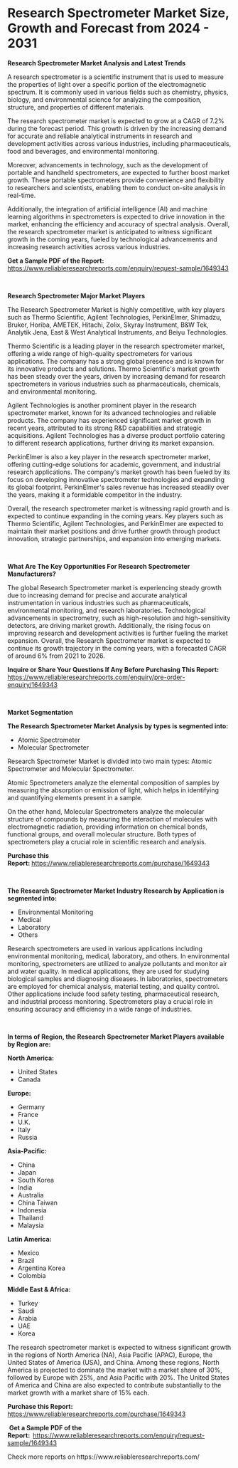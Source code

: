 <p><h1>Research Spectrometer Market Size, Growth and Forecast from 2024 - 2031</h1></p><p><strong>Research Spectrometer Market Analysis and Latest Trends</strong></p>
<p><p>A research spectrometer is a scientific instrument that is used to measure the properties of light over a specific portion of the electromagnetic spectrum. It is commonly used in various fields such as chemistry, physics, biology, and environmental science for analyzing the composition, structure, and properties of different materials.</p><p>The research spectrometer market is expected to grow at a CAGR of 7.2% during the forecast period. This growth is driven by the increasing demand for accurate and reliable analytical instruments in research and development activities across various industries, including pharmaceuticals, food and beverages, and environmental monitoring.</p><p>Moreover, advancements in technology, such as the development of portable and handheld spectrometers, are expected to further boost market growth. These portable spectrometers provide convenience and flexibility to researchers and scientists, enabling them to conduct on-site analysis in real-time.</p><p>Additionally, the integration of artificial intelligence (AI) and machine learning algorithms in spectrometers is expected to drive innovation in the market, enhancing the efficiency and accuracy of spectral analysis. Overall, the research spectrometer market is anticipated to witness significant growth in the coming years, fueled by technological advancements and increasing research activities across various industries.</p></p>
<p><strong>Get a Sample PDF of the Report:&nbsp;</strong> <a href="https://www.reliableresearchreports.com/enquiry/request-sample/1649343">https://www.reliableresearchreports.com/enquiry/request-sample/1649343</a></p>
<p>&nbsp;</p>
<p><strong>Research Spectrometer Major Market Players</strong></p>
<p><p>The Research Spectrometer Market is highly competitive, with key players such as Thermo Scientific, Agilent Technologies, PerkinElmer, Shimadzu, Bruker, Horiba, AMETEK, Hitachi, Zolix, Skyray Instrument, B&W Tek, Analytik Jena, East & West Analytical Instruments, and Beiyu Technologies. </p><p>Thermo Scientific is a leading player in the research spectrometer market, offering a wide range of high-quality spectrometers for various applications. The company has a strong global presence and is known for its innovative products and solutions. Thermo Scientific's market growth has been steady over the years, driven by increasing demand for research spectrometers in various industries such as pharmaceuticals, chemicals, and environmental monitoring.</p><p>Agilent Technologies is another prominent player in the research spectrometer market, known for its advanced technologies and reliable products. The company has experienced significant market growth in recent years, attributed to its strong R&D capabilities and strategic acquisitions. Agilent Technologies has a diverse product portfolio catering to different research applications, further driving its market expansion.</p><p>PerkinElmer is also a key player in the research spectrometer market, offering cutting-edge solutions for academic, government, and industrial research applications. The company's market growth has been fueled by its focus on developing innovative spectrometer technologies and expanding its global footprint. PerkinElmer's sales revenue has increased steadily over the years, making it a formidable competitor in the industry.</p><p>Overall, the research spectrometer market is witnessing rapid growth and is expected to continue expanding in the coming years. Key players such as Thermo Scientific, Agilent Technologies, and PerkinElmer are expected to maintain their market positions and drive further growth through product innovation, strategic partnerships, and expansion into emerging markets.</p></p>
<p>&nbsp;</p>
<p><strong>What Are The Key Opportunities For Research Spectrometer Manufacturers?</strong></p>
<p><p>The global Research Spectrometer market is experiencing steady growth due to increasing demand for precise and accurate analytical instrumentation in various industries such as pharmaceuticals, environmental monitoring, and research laboratories. Technological advancements in spectrometry, such as high-resolution and high-sensitivity detectors, are driving market growth. Additionally, the rising focus on improving research and development activities is further fueling the market expansion. Overall, the Research Spectrometer market is expected to continue its growth trajectory in the coming years, with a forecasted CAGR of around 6% from 2021 to 2026.</p></p>
<p><strong>Inquire or Share Your Questions If Any Before Purchasing This Report:</strong> <a href="https://www.reliableresearchreports.com/enquiry/pre-order-enquiry/1649343">https://www.reliableresearchreports.com/enquiry/pre-order-enquiry/1649343</a></p>
<p>&nbsp;</p>
<p><strong>Market Segmentation</strong></p>
<p><strong>The Research Spectrometer Market Analysis by types is segmented into:</strong></p>
<p><ul><li>Atomic Spectrometer</li><li>Molecular Spectrometer</li></ul></p>
<p><p>Research Spectrometer Market is divided into two main types: Atomic Spectrometer and Molecular Spectrometer. </p><p>Atomic Spectrometers analyze the elemental composition of samples by measuring the absorption or emission of light, which helps in identifying and quantifying elements present in a sample. </p><p>On the other hand, Molecular Spectrometers analyze the molecular structure of compounds by measuring the interaction of molecules with electromagnetic radiation, providing information on chemical bonds, functional groups, and overall molecular structure. Both types of spectrometers play a crucial role in scientific research and analysis.</p></p>
<p><strong>Purchase this Report:&nbsp;</strong><a href="https://www.reliableresearchreports.com/purchase/1649343">https://www.reliableresearchreports.com/purchase/1649343</a></p>
<p>&nbsp;</p>
<p><strong>The Research Spectrometer Market Industry Research by Application is segmented into:</strong></p>
<p><ul><li>Environmental Monitoring</li><li>Medical</li><li>Laboratory</li><li>Others</li></ul></p>
<p><p>Research spectrometers are used in various applications including environmental monitoring, medical, laboratory, and others. In environmental monitoring, spectrometers are utilized to analyze pollutants and monitor air and water quality. In medical applications, they are used for studying biological samples and diagnosing diseases. In laboratories, spectrometers are employed for chemical analysis, material testing, and quality control. Other applications include food safety testing, pharmaceutical research, and industrial process monitoring. Spectrometers play a crucial role in ensuring accuracy and efficiency in a wide range of industries.</p></p>
<p>&nbsp;</p>
<p><strong>In terms of Region, the Research Spectrometer Market Players available by Region are:</strong></p>
<p>
    <p> <strong> North America: </strong>
        <ul>
            <li>United States</li>
            <li>Canada</li>
        </ul>
        </p> 
    <p> <strong> Europe: </strong>
        <ul>
            <li>Germany</li>
            <li>France</li>
            <li>U.K.</li>
            <li>Italy</li>
            <li>Russia</li>
        </ul>
        </p> 
    <p> <strong> Asia-Pacific: </strong>
        <ul>
            <li>China</li>
            <li>Japan</li>
            <li>South Korea</li>
            <li>India</li>
            <li>Australia</li>
            <li>China Taiwan</li>
            <li>Indonesia</li>
            <li>Thailand</li>
            <li>Malaysia</li>
        </ul>
        </p> 
    <p> <strong> Latin America: </strong>
        <ul>
            <li>Mexico</li>
            <li>Brazil</li>
            <li>Argentina Korea</li>
            <li>Colombia</li>
        </ul>
        </p> 
    <p> <strong> Middle East & Africa: </strong>
        <ul>
            <li>Turkey</li>
            <li>Saudi</li>
            <li>Arabia</li>
            <li>UAE</li>
            <li>Korea</li>
        </ul>
    </p>
    </p>
<p><p>The research spectrometer market is expected to witness significant growth in the regions of North America (NA), Asia Pacific (APAC), Europe, the United States of America (USA), and China. Among these regions, North America is projected to dominate the market with a market share of 30%, followed by Europe with 25%, and Asia Pacific with 20%. The United States of America and China are also expected to contribute substantially to the market growth with a market share of 15% each.</p></p>
<p><strong>Purchase this Report: </strong><a href="https://www.reliableresearchreports.com/purchase/1649343">https://www.reliableresearchreports.com/purchase/1649343</a></p>
<p>&nbsp;<strong>Get a Sample PDF of the Report:&nbsp;&nbsp;</strong><a href="https://www.reliableresearchreports.com/enquiry/request-sample/1649343">https://www.reliableresearchreports.com/enquiry/request-sample/1649343</a></p>
<p><strong></strong></p>
<p>Check more reports on https://www.reliableresearchreports.com/</p>